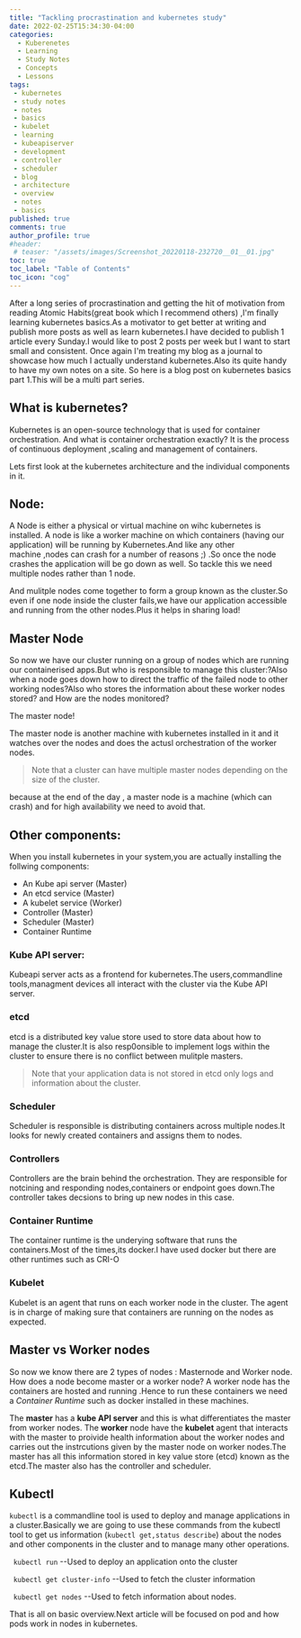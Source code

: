 ```yaml
---
title: "Tackling procrastination and kubernetes study"
date: 2022-02-25T15:34:30-04:00
categories:
  - Kuberenetes
  - Learning
  - Study Notes
  - Concepts
  - Lessons 
tags:
 - kubernetes
 - study notes
 - notes
 - basics
 - kubelet
 - learning
 - kubeapiserver
 - development
 - controller
 - scheduler
 - blog
 - architecture
 - overview
 - notes
 - basics
published: true
comments: true
author_profile: true
#header:
 # teaser: "/assets/images/Screenshot_20220118-232720__01__01.jpg"
toc: true
toc_label: "Table of Contents"
toc_icon: "cog"
---
```


After a long series of procrastination and getting the hit of motivation from reading Atomic Habits(great book which I recommend others) ,I'm finally learning kubernetes basics.As a motivator to get better at writing and publish more posts as well as learn kubernetes.I have decided to publish 1 article every Sunday.I would like to post 2 posts per week but I want to start small and consistent.
Once again I'm treating my blog as a journal to showcase how much I actually understand kubernetes.Also its quite handy to have my own notes on a site. So here is a blog post on kubernetes basics part 1.This will be a multi part series.

## What is kubernetes?
Kubernetes is an open-source technology that is used for container orchestration.
And what is container orchestration exactly? It is the process of continuous deployment ,scaling and management of containers.

Lets first look at the kubernetes architecture and the individual components in it.

## Node:

 A Node is either a physical or virtual machine  on wihc kubernetes is installed. A node is like a worker machine on which containers (having our application) will be running by Kubernetes.And like any other machine ,nodes can crash for a number of reasons ;) .So once the node crashes the application will be go down as well. So tackle this we need multiple nodes rather than 1 node.

And mulitple nodes come together to form a group known as the cluster.So even if one node inside the cluster fails,we have our application accessible and running from the other nodes.Plus it helps in sharing load!

## Master Node 

So now we have our cluster running on a group of nodes which are running our containerised apps.But who is responsible to manage this cluster:?Also when a node goes down how to direct the traffic of the failed node  to other working nodes?Also who stores the information about these worker nodes stored? and How are the nodes monitored?

The master node!

The master node is another machine with kubernetes installed in it and it watches over the nodes and does the actusl orchestration of the worker nodes.

> Note that a cluster can have multiple master nodes depending on the size of the cluster.

because at the end of the day , a master node is a machine (which can crash) and for high availability we need to avoid that.


## Other components:

When you install kubernetes in your system,you are actually installing the follwing components:
- An Kube api server  (Master)
- An etcd service     (Master)
- A kubelet service   (Worker) 
- Controller          (Master)
- Scheduler           (Master)
- Container Runtime
### Kube API server: 

Kubeapi server acts as a frontend for kubernetes.The users,commandline tools,managment devices all interact with the cluster via the Kube API server.

### etcd

etcd is a distributed key value store used to store data about how to manage the cluster.It is also resp0onsible to implement logs within the cluster to ensure there is no conflict between mulitple masters.
 
>Note that your application data is not stored in etcd only logs and information about the cluster. 

### Scheduler

Scheduler is responsible is distributing containers across multiple nodes.It looks for newly created containers and assigns them to nodes.


### Controllers

Controllers are the brain behind the orchestration. They are responsible for notcining and responding nodes,containers or endpoint goes down.The controller takes decsions to bring up new nodes in this case.

### Container Runtime

The container runtime is the underying software  that runs the containers.Most of the times,its docker.I have used docker but there are other runtimes such as CRI-O 


### Kubelet 

Kubelet is an agent that runs on each worker node in the cluster. The agent is in charge of making sure that containers are running on the nodes as expected. 


## Master vs Worker nodes


So now we know there are 2 types of nodes : Masternode and Worker node. How does a node become master or a worker node?
A worker node has the containers are hosted and running .Hence to run these containers we need a *Container Runtime* such as docker installed in these machines.

The **master** has a **kube API server** and this is what differentiates the master from worker nodes. 
The **worker** node have the **kubelet** agent that interacts with the master to proivide health information about the worker nodes and carries out the instrcutions given by the master node on worker nodes.The master has  all this information stored in key value store (etcd) known as the etcd.The master also has the controller and scheduler.


## Kubectl 

```kubectl``` is a commandline tool is used to deploy and manage applications in a cluster.Basically we are going to use these commands from the kubectl tool to get us information (```kubectl get,status describe```) about the nodes and other components in the cluster and to manage many other operations.

``` kubectl run``` --Used to deploy an application onto the cluster

``` kubectl get cluster-info``` --Used to fetch the cluster information 

``` kubectl get nodes```  --Used to fetch information about nodes.



That is all on basic overview.Next article will be focused on pod and how pods work in nodes in kubernetes.





